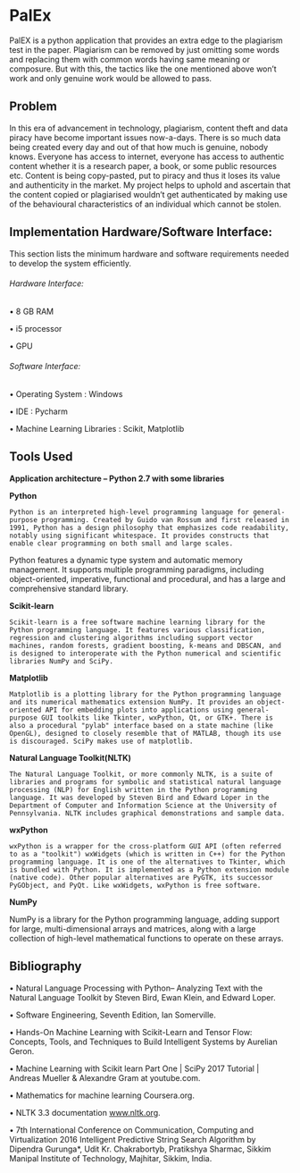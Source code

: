 # PalEx
PalEX is a python application that provides an extra edge to the plagiarism test in the paper.
Plagiarism can be removed by just omitting some words and replacing them with common   words having same meaning or composure. 
But with this, the tactics like the one mentioned above won’t work and only genuine work would be allowed to pass.

## Problem

In this era of advancement in technology, plagiarism, content theft and data piracy have become important issues now-a-days.
There is so much data being created every day and out of that how much is genuine, nobody knows.
Everyone has access to internet, everyone has access to authentic content whether it is a research paper, a book,
or some public resources etc. Content is being copy-pasted, put to piracy and thus it loses its value and authenticity in the market.
My project helps to uphold and ascertain that the content copied or plagiarised wouldn’t get authenticated by making use of the
behavioural characteristics of an individual which cannot be stolen.

## Implementation Hardware/Software Interface:

This section lists the minimum hardware and software requirements needed to develop the system efficiently.
    
###### Hardware Interface:

•	8 GB RAM

•	i5 processor

•	GPU
  
###### Software Interface:

•	Operating System		          : Windows

•	IDE				                  : Pycharm

•	Machine Learning Libraries    : Scikit, Matplotlib 

## Tools Used

**Application architecture – Python 2.7 with some libraries**

**Python**

	Python is an interpreted high-level programming language for general-purpose programming. Created by Guido van Rossum and first released in 1991, Python has a design philosophy that emphasizes code readability, notably using significant whitespace. It provides constructs that enable clear programming on both small and large scales.
Python features a dynamic type system and automatic memory management. It supports multiple programming paradigms, including object-oriented, imperative, functional and procedural, and has a large and comprehensive standard library. 

**Scikit-learn**

	Scikit-learn is a free software machine learning library for the Python programming language. It features various classification, regression and clustering algorithms including support vector machines, random forests, gradient boosting, k-means and DBSCAN, and is designed to interoperate with the Python numerical and scientific libraries NumPy and SciPy.

**Matplotlib**

	Matplotlib is a plotting library for the Python programming language and its numerical mathematics extension NumPy. It provides an object-oriented API for embedding plots into applications using general-purpose GUI toolkits like Tkinter, wxPython, Qt, or GTK+. There is also a procedural "pylab" interface based on a state machine (like OpenGL), designed to closely resemble that of MATLAB, though its use is discouraged. SciPy makes use of matplotlib.

**Natural Language Toolkit(NLTK)**

	The Natural Language Toolkit, or more commonly NLTK, is a suite of libraries and programs for symbolic and statistical natural language processing (NLP) for English written in the Python programming language. It was developed by Steven Bird and Edward Loper in the Department of Computer and Information Science at the University of Pennsylvania. NLTK includes graphical demonstrations and sample data. 

**wxPython**

	wxPython is a wrapper for the cross-platform GUI API (often referred to as a "toolkit") wxWidgets (which is written in C++) for the Python programming language. It is one of the alternatives to Tkinter, which is bundled with Python. It is implemented as a Python extension module (native code). Other popular alternatives are PyGTK, its successor PyGObject, and PyQt. Like wxWidgets, wxPython is free software. 

**NumPy**

NumPy is a library for the Python programming language, adding support for large, multi-dimensional arrays and matrices, along with a large collection of high-level mathematical functions to operate on these arrays.


## Bibliography

•	Natural Language Processing with Python– Analyzing Text with the Natural Language Toolkit by Steven Bird, Ewan Klein, and Edward Loper.

•	Software Engineering, Seventh Edition, Ian Somerville.

•	Hands-On Machine Learning with Scikit-Learn and Tensor Flow: Concepts, Tools, and Techniques to Build Intelligent Systems by Aurelian Geron.

•	Machine Learning with Scikit learn Part One | SciPy 2017 Tutorial | Andreas Mueller & Alexandre Gram at youtube.com.

•	Mathematics for machine learning Coursera.org.

•	NLTK 3.3 documentation www.nltk.org.

•	7th International Conference on Communication, Computing and Virtualization 2016 Intelligent Predictive String Search Algorithm by Dipendra Gurunga*, Udit Kr. Chakrabortyb, Pratikshya Sharmac, Sikkim Manipal Institute of Technology, Majhitar, Sikkim, India.



